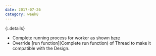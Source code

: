 ```yaml
---
date: 2017-07-26
category: week8
---
```

{:.details}
- Complete running process for worker as shown [here](https://github.com/JThanat/femto-mesos/commit/643336937e008acc1bac616e95ec96bda66d77dd)
- Override [run function](Complete run function) of Thread to make it compatible with the Design. 
